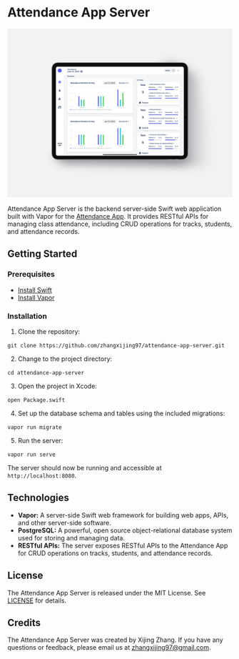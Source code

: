 # Attendance App Server
![Attendance App Server Banner](https://github.com/zhangxijing97/Attendance/blob/main/Screenshots%20Version%201.41/Attendance.png)

Attendance App Server is the backend server-side Swift web application built with Vapor for the [Attendance App](https://github.com/zhangxijing97/Attendance). It provides RESTful APIs for managing class attendance, including CRUD operations for tracks, students, and attendance records.

## Getting Started

### Prerequisites

- [Install Swift](https://swift.org/download/)
- [Install Vapor](https://docs.vapor.codes/4.0/install/macos/)

### Installation

1. Clone the repository:
```
git clone https://github.com/zhangxijing97/attendance-app-server.git
```

2. Change to the project directory:
```
cd attendance-app-server
```

3. Open the project in Xcode:
```
open Package.swift
```

4. Set up the database schema and tables using the included migrations:
```
vapor run migrate
```

5. Run the server:
```
vapor run serve
```


The server should now be running and accessible at `http://localhost:8080`.

## Technologies

- **Vapor:** A server-side Swift web framework for building web apps, APIs, and other server-side software.
- **PostgreSQL:** A powerful, open source object-relational database system used for storing and managing data.
- **RESTful APIs:** The server exposes RESTful APIs to the Attendance App for CRUD operations on tracks, students, and attendance records.

## License

The Attendance App Server is released under the MIT License. See [LICENSE](LICENSE) for details.

## Credits

The Attendance App Server was created by Xijing Zhang. If you have any questions or feedback, please email us at zhangxijing97@gmail.com.
